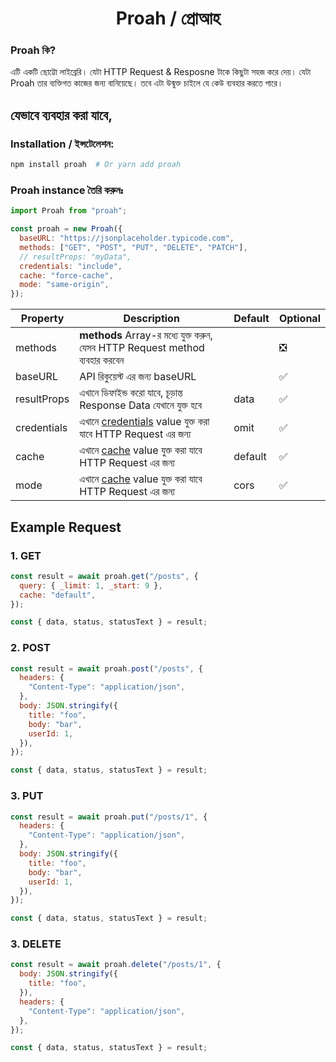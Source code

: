 <h1 align='center'>Proah / প্রোআহ</h1>

### Proah কি?

এটি একটি ছোট্টো লাইব্রেরি। যেটা HTTP Request & Resposne টাকে কিছুটা সহজ করে দেয়। যেটা Proah তার ব্যক্তিগত কাজের জন্য বানিয়েছে। তবে এটা উন্মুক্ত চাইলে যে কেউ ব্যবহার করতে পারে।

## যেভাবে ব্যবহার করা যাবে,

### Installation / ইন্সটেলেশন:

```bash
npm install proah  # Or yarn add proah
```

### Proah instance তৈরি করুনঃ

```js
import Proah from "proah";

const proah = new Proah({
  baseURL: "https://jsonplaceholder.typicode.com",
  methods: ["GET", "POST", "PUT", "DELETE", "PATCH"],
  // resultProps: "myData",
  credentials: "include",
  cache: "force-cache",
  mode: "same-origin",
});
```

| Property    | Description                                                                                                                         | Default | Optional |
| ----------- | ----------------------------------------------------------------------------------------------------------------------------------- | ------- | -------- |
| methods     | **methods** Array-র মধ্যে যুক্ত করুন, যেসব HTTP Request method ব্যবহার করবেন                                                        |         | ❎       |
| baseURL     | API রিকুয়েস্ট এর জন্য baseURL                                                                                                       |         | ✅       |
| resultProps | এখানে ডিফাইন্ড করো যাবে, চূড়ান্ত Response Data যেখানে যুক্ত হবে                                                                    | data    | ✅       |
| credentials | এখানে [credentials](https://developer.mozilla.org/en-US/docs/Web/API/Request/credentials) value যুক্ত করা যাবে HTTP Request এর জন্য | omit    | ✅       |
| cache       | এখানে [cache](https://developer.mozilla.org/en-US/docs/Web/API/Request/cache) value যুক্ত করা যাবে HTTP Request এর জন্য             | default | ✅       |
| mode        | এখানে [cache](https://developer.mozilla.org/en-US/docs/Web/API/Request/mode) value যুক্ত করা যাবে HTTP Request এর জন্য              | cors    | ✅       |

## Example Request

### 1. GET

```js
const result = await proah.get("/posts", {
  query: { _limit: 1, _start: 9 },
  cache: "default",
});

const { data, status, statusText } = result;
```

### 2. POST

```js
const result = await proah.post("/posts", {
  headers: {
    "Content-Type": "application/json",
  },
  body: JSON.stringify({
    title: "foo",
    body: "bar",
    userId: 1,
  }),
});

const { data, status, statusText } = result;
```

### 3. PUT

```js
const result = await proah.put("/posts/1", {
  headers: {
    "Content-Type": "application/json",
  },
  body: JSON.stringify({
    title: "foo",
    body: "bar",
    userId: 1,
  }),
});

const { data, status, statusText } = result;
```

### 3. DELETE

```js
const result = await proah.delete("/posts/1", {
  body: JSON.stringify({
    title: "foo",
  }),
  headers: {
    "Content-Type": "application/json",
  },
});

const { data, status, statusText } = result;
```
